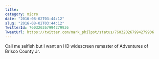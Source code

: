 ```yaml
---
title: 
category: micro
date: "2016-08-02T03:44:12"
slug: "2016-08-02T03:44:12"
TwitterId: 760320267994279936
TweetUrl: https://twitter.com/mark_philpot/status/760320267994279936
---
```


Call me selfish but I want an HD widescreen remaster of Adventures of Brisco
County Jr.

